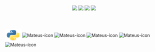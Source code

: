 <br>
  <div align="center">
  <a href = "mailto:mateusmenezes1997@gmail.com"><img src="https://img.shields.io/badge/-Gmail-%23333?style=for-the-badge&logo=gmail&logoColor=red" target="_blank"></a>
  <a href="https://www.linkedin.com/in/mateus-menezes-17613b229" target="_blank"><img src="https://img.shields.io/badge/-LinkedIn-%230077B5?style=for-the-badge&logo=linkedin&logoColor=white" target="_blank"></a>
  <a href="https://api.whatsapp.com/send?phone=5531971159656" target="_blank"><img src="https://img.shields.io/badge/WhatsApp-25D366?style=for-the-badge&logo=whatsapp&logoColor=white" target="_blank"></a>
  <a href="https://discord.com/channels/Mateus%20Menezes#2857" target="_blank"><img src="https://img.shields.io/badge/Discord-7289DA?style=for-the-badge&logo=discord&logoColor=white" target="_blank"></a>
  </div>
<br>
<!--
<div align="center">
  <a href="https://github.com/Mat3usCod3">
  <img height="180em" src="https://github-readme-stats.vercel.app/api?username=Mat3usCod3&show_icons=true&theme=dark&include_all_commits=true&count_private=true"/>
  <img height="180em" src="https://github-readme-stats.vercel.app/api/top-langs/?username=Mat3usCod3&layout=compact&langs_count=7&theme=dark"/>
</div>
 -->
 
<div style="display: inline_block">
    <h1></h1>
   <img align="center" alt="Mateus-ícon" height="40" width="50" src="https://raw.githubusercontent.com/devicons/devicon/master/icons/python/python-original.svg">
    <img align="center" alt="Mateus-ícon" height="40" width="50" src="https://cdn.jsdelivr.net/gh/devicons/devicon@latest/icons/azuresqldatabase/azuresqldatabase-original.svg">
    <img align="center" alt="Mateus-ícon" height="40" width="50" src="https://cdn.jsdelivr.net/gh/devicons/devicon@latest/icons/pandas/pandas-original-wordmark.svg">
    <img align="center" alt="Mateus-ícon" height="40" width="50" src="https://cdn.jsdelivr.net/gh/devicons/devicon@latest/icons/numpy/numpy-original.svg">
    <img align="center" alt="Mateus-ícon" height="40" width="50" src="https://cdn.jsdelivr.net/gh/devicons/devicon@latest/icons/tensorflow/tensorflow-original.svg">
    <img align="center" alt="Mateus-ícon" height="40" width="50" src="https://cdn.jsdelivr.net/gh/devicons/devicon@latest/icons/scikitlearn/scikitlearn-original.svg">
    
  
<!--    
 <img align="center" alt="Mateus-ícon" height="40" width="50" src="https://cdn.jsdelivr.net/gh/devicons/devicon/icons/postgresql/postgresql-original-wordmark.svg">
    <img align="center" alt="Mateus-ícon" height="30" width="40" src="https://raw.githubusercontent.com/devicons/devicon/master/icons/javascript/javascript-plain.svg">
    <img align="center" alt="Mateus-ícon" height="30" width="40" src="https://raw.githubusercontent.com/devicons/devicon/master/icons/html5/html5-original.svg">
    <img align="center" alt="Mateus-ícon" height="30" width="40" src="https://raw.githubusercontent.com/devicons/devicon/master/icons/css3/css3-original.svg">
-->
 </div>
   
   
  




  
  










